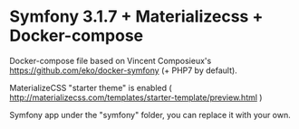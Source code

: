 Symfony 3.1.7 + Materializecss + Docker-compose
==============

Docker-compose file based on Vincent Composieux's https://github.com/eko/docker-symfony (+ PHP7 by default).

MaterializeCSS "starter theme" is enabled ( http://materializecss.com/templates/starter-template/preview.html )

Symfony app under the "symfony" folder, you can replace it with your own.